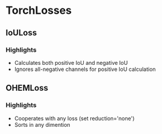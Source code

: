 # TorchLosses
## IoULoss
### Highlights
- Calculates both positive IoU and negative IoU
- Ignores all-negative channels for positive IoU calculation

## OHEMLoss
### Highlights
- Cooperates with any loss (set reduction='none')
- Sorts in any dimention
